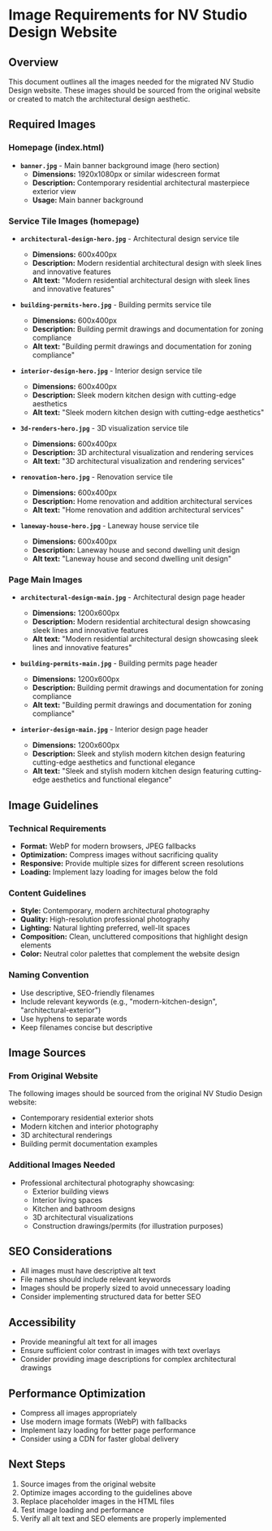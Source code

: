 # Image Requirements for NV Studio Design Website

## Overview
This document outlines all the images needed for the migrated NV Studio Design website. These images should be sourced from the original website or created to match the architectural design aesthetic.

## Required Images

### Homepage (index.html)
- **`banner.jpg`** - Main banner background image (hero section)
  - **Dimensions:** 1920x1080px or similar widescreen format
  - **Description:** Contemporary residential architectural masterpiece exterior view
  - **Usage:** Main banner background

### Service Tile Images (homepage)
- **`architectural-design-hero.jpg`** - Architectural design service tile
  - **Dimensions:** 600x400px
  - **Description:** Modern residential architectural design with sleek lines and innovative features
  - **Alt text:** "Modern residential architectural design with sleek lines and innovative features"

- **`building-permits-hero.jpg`** - Building permits service tile
  - **Dimensions:** 600x400px
  - **Description:** Building permit drawings and documentation for zoning compliance
  - **Alt text:** "Building permit drawings and documentation for zoning compliance"

- **`interior-design-hero.jpg`** - Interior design service tile
  - **Dimensions:** 600x400px
  - **Description:** Sleek modern kitchen design with cutting-edge aesthetics
  - **Alt text:** "Sleek modern kitchen design with cutting-edge aesthetics"

- **`3d-renders-hero.jpg`** - 3D visualization service tile
  - **Dimensions:** 600x400px
  - **Description:** 3D architectural visualization and rendering services
  - **Alt text:** "3D architectural visualization and rendering services"

- **`renovation-hero.jpg`** - Renovation service tile
  - **Dimensions:** 600x400px
  - **Description:** Home renovation and addition architectural services
  - **Alt text:** "Home renovation and addition architectural services"

- **`laneway-house-hero.jpg`** - Laneway house service tile
  - **Dimensions:** 600x400px
  - **Description:** Laneway house and second dwelling unit design
  - **Alt text:** "Laneway house and second dwelling unit design"

### Page Main Images
- **`architectural-design-main.jpg`** - Architectural design page header
  - **Dimensions:** 1200x600px
  - **Description:** Modern residential architectural design showcasing sleek lines and innovative features
  - **Alt text:** "Modern residential architectural design showcasing sleek lines and innovative features"

- **`building-permits-main.jpg`** - Building permits page header
  - **Dimensions:** 1200x600px
  - **Description:** Building permit drawings and documentation for zoning compliance
  - **Alt text:** "Building permit drawings and documentation for zoning compliance"

- **`interior-design-main.jpg`** - Interior design page header
  - **Dimensions:** 1200x600px
  - **Description:** Sleek and stylish modern kitchen design featuring cutting-edge aesthetics and functional elegance
  - **Alt text:** "Sleek and stylish modern kitchen design featuring cutting-edge aesthetics and functional elegance"

## Image Guidelines

### Technical Requirements
- **Format:** WebP for modern browsers, JPEG fallbacks
- **Optimization:** Compress images without sacrificing quality
- **Responsive:** Provide multiple sizes for different screen resolutions
- **Loading:** Implement lazy loading for images below the fold

### Content Guidelines
- **Style:** Contemporary, modern architectural photography
- **Quality:** High-resolution professional photography
- **Lighting:** Natural lighting preferred, well-lit spaces
- **Composition:** Clean, uncluttered compositions that highlight design elements
- **Color:** Neutral color palettes that complement the website design

### Naming Convention
- Use descriptive, SEO-friendly filenames
- Include relevant keywords (e.g., "modern-kitchen-design", "architectural-exterior")
- Use hyphens to separate words
- Keep filenames concise but descriptive

## Image Sources

### From Original Website
The following images should be sourced from the original NV Studio Design website:
- Contemporary residential exterior shots
- Modern kitchen and interior photography
- 3D architectural renderings
- Building permit documentation examples

### Additional Images Needed
- Professional architectural photography showcasing:
  - Exterior building views
  - Interior living spaces
  - Kitchen and bathroom designs
  - 3D architectural visualizations
  - Construction drawings/permits (for illustration purposes)

## SEO Considerations
- All images must have descriptive alt text
- File names should include relevant keywords
- Images should be properly sized to avoid unnecessary loading
- Consider implementing structured data for better SEO

## Accessibility
- Provide meaningful alt text for all images
- Ensure sufficient color contrast in images with text overlays
- Consider providing image descriptions for complex architectural drawings

## Performance Optimization
- Compress all images appropriately
- Use modern image formats (WebP) with fallbacks
- Implement lazy loading for better page performance
- Consider using a CDN for faster global delivery

## Next Steps
1. Source images from the original website
2. Optimize images according to the guidelines above
3. Replace placeholder images in the HTML files
4. Test image loading and performance
5. Verify all alt text and SEO elements are properly implemented 